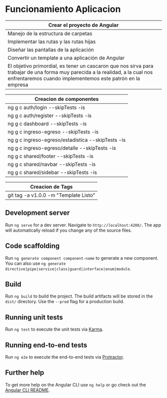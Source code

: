 # Funcionamiento Aplicacion
| Crear el proyecto de Angular |
| ------------- |
| Manejo de la estructura de carpetas|
| Implementar las rutas y las rutas hijas|
| Diseñar las pantallas de la aplicación|
| Convertir un template a una aplicación de Angular|
| El objetivo primordial, es tener un cascaron que nos sirva para trabajar de una forma muy parecida a la realidad, a la cual nos enfrentaremos cuando implementemos este patrón en la empresa|

| Creacion de componentes |
| ------------- |
| ng g c auth/login --skipTests -is|
| ng g c auth/register --skipTests -is|
| ng g c dashboard --skipTests -is|
| ng g c ingreso-egreso --skipTests -is|
| ng g c ingreso-egreso/estadistica --skipTests -is|
| ng g c ingreso-egreso/detalle --skipTests -is|
| ng g c shared/footer --skipTests -is|
| ng g c shared/navbar --skipTests -is|
| ng g c shared/sidebar --skipTests -is|

| Creacion de Tags |
| ------------- |
| git tag -a v1.0.0 -m "Template Listo"|

## Development server

Run `ng serve` for a dev server. Navigate to `http://localhost:4200/`. The app will automatically reload if you change any of the source files.

## Code scaffolding

Run `ng generate component component-name` to generate a new component. You can also use `ng generate directive|pipe|service|class|guard|interface|enum|module`.

## Build

Run `ng build` to build the project. The build artifacts will be stored in the `dist/` directory. Use the `--prod` flag for a production build.

## Running unit tests

Run `ng test` to execute the unit tests via [Karma](https://karma-runner.github.io).

## Running end-to-end tests

Run `ng e2e` to execute the end-to-end tests via [Protractor](http://www.protractortest.org/).

## Further help

To get more help on the Angular CLI use `ng help` or go check out the [Angular CLI README](https://github.com/angular/angular-cli/blob/master/README.md).
